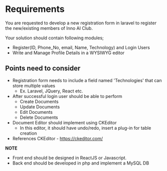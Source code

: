 # Requirements 

You are requested to develop a new registration form in laravel to register the new/existing members of Inno AI Club.

Your solution should contain following modules;
- Register(ID, Phone_No, email, Name, Technology) and Login Users
- Write and Manage Profile Details in a WYSIWYG editor

## Points need to consider

- Registration form needs to include a field named 'Technologies' that can store multiple values
  - Ex. Laravel, JQuery, React etc.
- After successful login user should be able to perform 
  - Create Documents
  - Update Documents
  - Edit Documents
  - Delete Documents
- Document Editor should implement using CKEditor
  - In this editor, it should have undo/redo, insert a plug-in for table creation
- References
	CKEditor - https://ckeditor.com/

**NOTE**
- Front end should be designed in ReactJS or Javascript. 
- Back end should be developed in php and implement a MySQL DB
 
 
